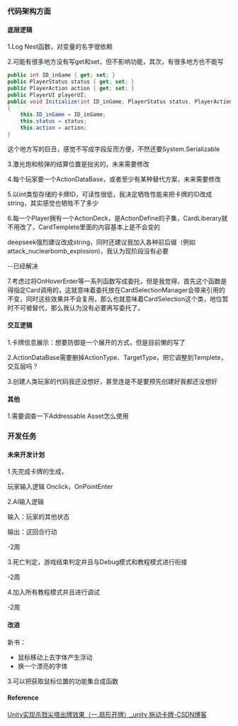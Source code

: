 ﻿### 代码架构方面

#### 底层逻辑

1.Log Nest函数，对变量的名字很依赖

2.可能有很多地方没有写get和set，但不影响功能，其次，有很多地方也不能写

```C#
public int ID_inGame { get; set; }
public PlayerStatus status { get; set; }
public PlayerAction action { get; set; }
public PlayerUI playerUI;
public void Initialize(int ID_inGame, PlayerStatus status, PlayerAction action)
{
    this.ID_inGame = ID_inGame;
    this.status = status;
    this.action = action;
}
```

这个地方写的巨丑，感觉不写成字段反而方便，不然还要System.Serializable

3.激光炮和核弹的结算位置是拙劣的，未来需要修改

4.每个玩家要一个ActionDataBase，或者至少有某种替代方案，未来需要修改

5.以int类型存储的卡牌ID，可读性很低，我决定牺牲性能来把卡牌的ID改成string，其实感觉也牺牲不了多少

6.每一个Player拥有一个ActionDeck，是ActionDefine的子集，CardLiberary就不用改了，CardTemplete里面的内容基本上是不会变的

deepseek强烈建议改成string，同时还建议我加入各种前后缀（例如attack_nuclearbomb_explosion)，我认为现阶段没有必要

--已经解决

7.考虑过将OnHoverEnter等一系列函数写成委托，但是我觉得，首先这个函数是得指定Card调用的，这就意味着委托放在CardSelectionManager会带来引用的不变，同时这些效果并不会复用，那么也就意味着CardSelection这个类，地位暂时不可被替代，那么我认为没有必要再写委托了。

#### 交互逻辑

1.卡牌信息展示：想要防御是一个展开的方式，但是目前懒的写了

2.ActionDataBase需要删掉ActionType、TargetType，把它调整到Templete，交互层吗？

3.创建人类玩家的代码我还没想好，甚至连是不是要预先创建好我都还没想好



#### 其他

1.需要调查一下Addressable Asset怎么使用



### 开发任务

#### 未来开发计划

1.先完成卡牌的生成，

玩家输入逻辑 Onclick，OnPointEnter

2.AI输入逻辑

输入：玩家的其他状态

输出：这回合行动

-2周

3.死亡判定，游戏结束判定并且与Debug模式和教程模式进行衔接

-2周

4.加入所有教程模式并且进行调试

-2周

#### 改进

新书：

- 鼠标移动上去字体产生浮动
- 换一个漂亮的字体

3.可以把获取鼠标位置的功能集合成函数







#### Reference

[Unity实现杀戮尖塔出牌效果（一.扇形开牌）_unity 拖动卡牌-CSDN博客](https://blog.csdn.net/qq_33894287/article/details/136405209)







